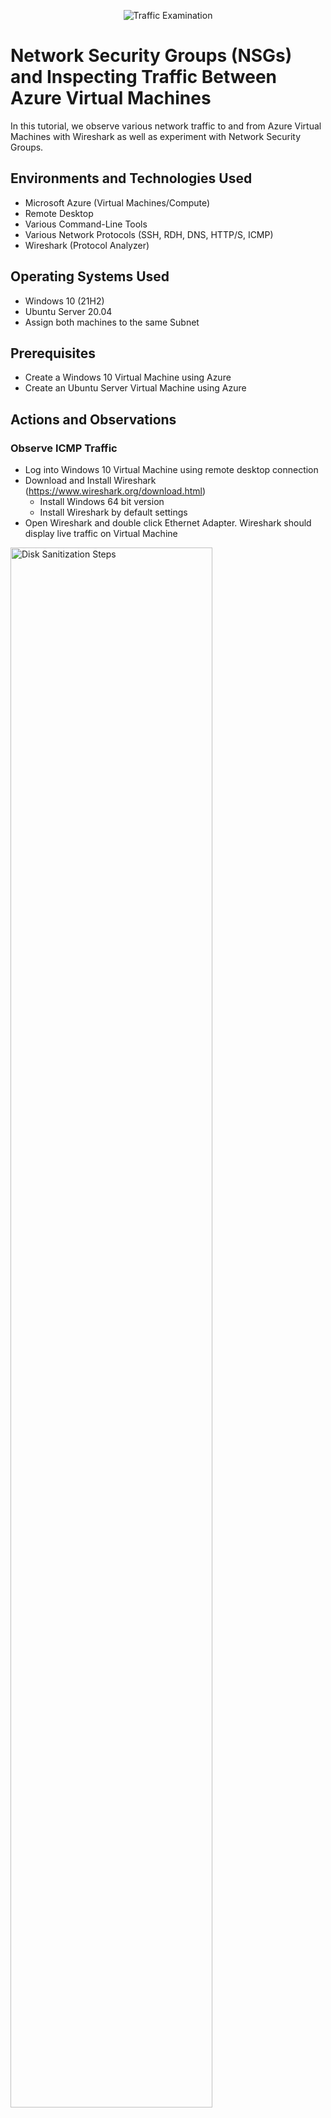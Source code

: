 <p align="center">
<img src="https://i.imgur.com/Ua7udoS.png" alt="Traffic Examination"/>
</p>

<h1>Network Security Groups (NSGs) and Inspecting Traffic Between Azure Virtual Machines</h1>
In this tutorial, we observe various network traffic to and from Azure Virtual Machines with Wireshark as well as experiment with Network Security Groups. <br />


<h2>Environments and Technologies Used</h2>

- Microsoft Azure (Virtual Machines/Compute)
- Remote Desktop
- Various Command-Line Tools
- Various Network Protocols (SSH, RDH, DNS, HTTP/S, ICMP)
- Wireshark (Protocol Analyzer)

<h2>Operating Systems Used </h2>

- Windows 10 (21H2)
- Ubuntu Server 20.04
- Assign both machines to the same Subnet

<h2>Prerequisites </h2>

- Create a Windows 10 Virtual Machine using Azure 
- Create an Ubuntu Server Virtual Machine using Azure 


<h2>Actions and Observations</h2>

 <h3>Observe ICMP Traffic</h3>
 
 - Log into Windows 10 Virtual Machine using remote desktop connection
 - Download and Install Wireshark (https://www.wireshark.org/download.html)
    - Install Windows 64 bit version
    - Install Wireshark by default settings
  - Open Wireshark and double click Ethernet Adapter.  Wireshark should display live traffic on Virtual Machine


<p>
<img src="https://i.imgur.com/nFjvdII.png" height="80%" width="80%" alt="Disk Sanitization Steps"/>
</p>
<p>
 
 - Type icmp in the text box containing "Apply a display filter" and press enter
 - This command will filter traffic by icmp.  No traffic should appear on Wireshark
   

 <img src="https://i.imgur.com/eV3LyQ1.png" height="80%" width="80%" alt="Disk Sanitization Steps"/>
</p>
<br />

 - Go back to Azure Portal to capture VM2 private ip address
  - Type Virtual Machine in Azure search box, click VM2, notice the private ip address in Networking section

  
<p>
<img src="https://i.imgur.com/XbM5bwW.png" height="80%" width="80%" alt="Disk Sanitization Steps"/>
</p>
<p>

 
- Return to VM1
- Open Windows Powershell
 - Ping VM2 using its private address.  Notice the Response
</p>
<br />

<p>
<img src="https://i.imgur.com/xEoLZbh.png" height="80%" width="80%" alt="Disk Sanitization Steps"/>
</p>
<p>
 
 - Notice icmp traffic on Wireshark
   
</p>
<br />
<img src="https://i.imgur.com/sxiz0zf.png" height="80%" width="80%" alt="Disk Sanitization Steps"/>

- Ping www.google.com -4.  Notice icmp traffic on Wireshark

<img src="https://i.imgur.com/ck5F7Sn.png" height="80%" width="80%" alt="Disk Sanitization Steps"/>

- Clear Wireshark data by clicking the green icon on the upper left of Window (restart current capture)
   - Click "continue without saving"
   - Wireshark data should be cleared
 
     
 <h3>Observe SSH Traffic</h3>

  - Go back to Wireshark and filter traffic for ssh
  - Go back to Windows Powershell and type ssh (vm2 username @ vm2 ip address)" and press enter
     - Example:  ssh labuser@10.0.0.0.5
   - Type "yes" to "are you sure you want to continue connecting".
   - Enter VM2 Password and notice ssh traffic in Wireshark

<img src="https://i.imgur.com/chX1w25.png" height="80%" width="80%" alt="Disk Sanitization Steps"/>

 - Type "exit" to close the connection
 - Clear Wireshark data by clicking the green icon on the upper left of Window (restart current capture)
   - Click "continue without saving"
   - Wireshark data should be cleared

 <h3>Observe DHCP Traffic</h3>

  - Go back to Wireshark and filter traffic for "dhcp"
  - Go back to Windows Powershell and type "ipconfig /renew" and press enter
  - Notice dhcp traffic in Wireshark

<img src="https://i.imgur.com/IdYMafK.png" height="80%" width="80%" alt="Disk Sanitization Steps"/>

 - Clear Wireshark data by clicking the green icon on the upper left of Window (restart current capture)
   - Click "continue without saving"
   - Wireshark data should be cleared


 <h3>Observe DNS Traffic</h3>

  - Go back to Wireshark and filter traffic for "dns"
  - Go back to Windows Powershell and type "nslookup www.google.com" and press enter
  - Notice dns traffic in Wireshark

    <img src="https://i.imgur.com/p9hvNbL.png" height="80%" width="80%" alt="Disk Sanitization Steps"/>

 - Clear Wireshark data by clicking the green icon on the upper left of Window (restart current capture)
   - Click "continue without saving"
   - Wireshark data should be cleared


   
   
 <h3>Observe DHCP Traffic</h3>
  


